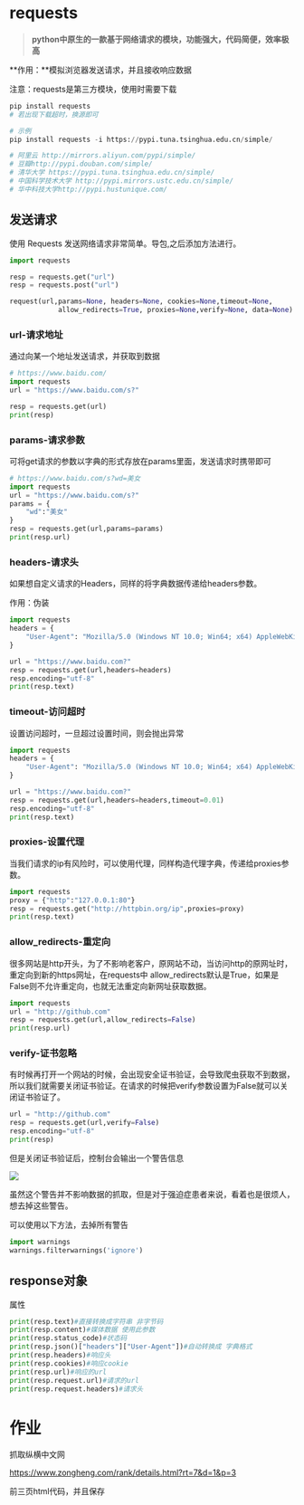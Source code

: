 # requests

> **python中原生的一款基于网络请求的模块，功能强大，代码简便，效率极高**

**作用：**模拟浏览器发送请求，并且接收响应数据



注意：requests是第三方模块，使用时需要下载

~~~python
pip install requests
# 若出现下载超时，换源即可

# 示例
pip install requests -i https://pypi.tuna.tsinghua.edu.cn/simple/

# 阿里云 http://mirrors.aliyun.com/pypi/simple/
# 豆瓣http://pypi.douban.com/simple/
# 清华大学 https://pypi.tuna.tsinghua.edu.cn/simple/
# 中国科学技术大学 http://pypi.mirrors.ustc.edu.cn/simple/
# 华中科技大学http://pypi.hustunique.com/
~~~

## 发送请求

使用 Requests 发送网络请求非常简单。导包,之后添加方法进行。

~~~python
import requests

resp = requests.get("url")
resp = requests.post("url")
~~~



~~~python
request(url,params=None, headers=None, cookies=None,timeout=None,
            allow_redirects=True, proxies=None,verify=None, data=None):

~~~

### url-请求地址

通过向某一个地址发送请求，并获取到数据

~~~python
# https://www.baidu.com/
import requests
url = "https://www.baidu.com/s?"

resp = requests.get(url)
print(resp)
~~~



### params-请求参数

可将get请求的参数以字典的形式存放在params里面，发送请求时携带即可

~~~python
# https://www.baidu.com/s?wd=美女
import requests
url = "https://www.baidu.com/s?"
params = {
    "wd":"美女"
}
resp = requests.get(url,params=params)
print(resp.url)
~~~





### headers-请求头

如果想自定义请求的Headers，同样的将字典数据传递给headers参数。

作用：伪装

~~~python
import requests
headers = {
    "User-Agent": "Mozilla/5.0 (Windows NT 10.0; Win64; x64) AppleWebKit/537.36 (KHTML, like Gecko) Chrome/104.0.0.0 Safari/537.36"
}

url = "https://www.baidu.com?"
resp = requests.get(url,headers=headers)
resp.encoding="utf-8"
print(resp.text)
~~~



### timeout-访问超时

设置访问超时，一旦超过设置时间，则会抛出异常

~~~python
import requests
headers = {
    "User-Agent": "Mozilla/5.0 (Windows NT 10.0; Win64; x64) AppleWebKit/537.36 (KHTML, like Gecko) Chrome/104.0.0.0 Safari/537.36"
}

url = "https://www.baidu.com?"
resp = requests.get(url,headers=headers,timeout=0.01)
resp.encoding="utf-8"
print(resp.text)
~~~



### proxies-设置代理

当我们请求的ip有风险时，可以使用代理，同样构造代理字典，传递给proxies参数。

~~~python
import requests
proxy = {"http":"127.0.0.1:80"}
resp = requests.get("http://httpbin.org/ip",proxies=proxy)
print(resp.text)
~~~



### allow_redirects-重定向

很多网站是http开头，为了不影响老客户，原网站不动，当访问http的原网址时，重定向到新的https网址，在requests中 allow_redirects默认是True，如果是False则不允许重定向，也就无法重定向新网址获取数据。

~~~python
import requests
url = "http://github.com"
resp = requests.get(url,allow_redirects=False)
print(resp.url)
~~~



### verify-证书忽略

有时候再打开一个网站的时候，会出现安全证书验证，会导致爬虫获取不到数据，所以我们就需要关闭证书验证。在请求的时候把verify参数设置为False就可以关闭证书验证了。

~~~python
url = "http://github.com"
resp = requests.get(url,verify=False)
resp.encoding="utf-8"
print(resp)
~~~

但是关闭证书验证后，控制台会输出一个警告信息

![](.\image\QQ截图20220921150251.png)

虽然这个警告并不影响数据的抓取，但是对于强迫症患者来说，看着也是很烦人，想去掉这些警告。

可以使用以下方法，去掉所有警告

~~~python
import warnings
warnings.filterwarnings('ignore')
~~~



## response对象

属性

~~~python
print(resp.text)#直接转换成字符串 非字节码
print(resp.content)#媒体数据 使用此参数
print(resp.status_code)#状态码
print(resp.json()["headers"]["User-Agent"])#自动转换成 字典格式
print(resp.headers)#响应头
print(resp.cookies)#响应cookie
print(resp.url)#响应的url
print(resp.request.url)#请求的url
print(resp.request.headers)#请求头
~~~



# 作业

抓取纵横中文网

https://www.zongheng.com/rank/details.html?rt=7&d=1&p=3

前三页html代码，并且保存
